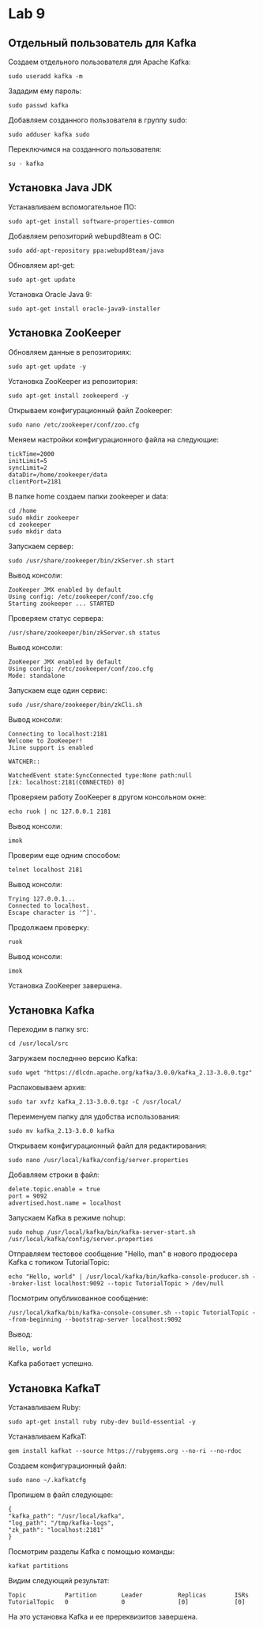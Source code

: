 # Lab 9

## Отдельный пользователь для Kafka

Создаем отдельного пользователя для Apache Kafka:
```
sudo useradd kafka -m
```

Зададим ему пароль:
```
sudo passwd kafka
```

Добавляем созданного пользователя в группу sudo:
```
sudo adduser kafka sudo
```

Переключимся на созданного пользователя:
```
su - kafka
```

## Установка Java JDK

Устанавливаем вспомогательное ПО:
```
sudo apt-get install software-properties-common
```

Добавляем репозиторий webupd8team в ОС:
```
sudo add-apt-repository ppa:webupd8team/java
```

Обновляем apt-get:
```
sudo apt-get update
```

Установка Oracle Java 9:
```
sudo apt-get install oracle-java9-installer
```

## Установка ZooKeeper

Обновляем данные в репозиториях:
```
sudo apt-get update -y
```

Установка ZooKeeper из репозитория:
```
sudo apt-get install zookeeperd -y
```

Открываем конфигурационный файл Zookeeper:
```
sudo nano /etc/zookeeper/conf/zoo.cfg
```

Меняем настройки конфигурационного файла на следующие:
```
tickTime=2000
initLimit=5
syncLimit=2
dataDir=/home/zookeeper/data
clientPort=2181
```

В папке home создаем папки zookeeper и data:
```
cd /home
sudo mkdir zookeeper
cd zookeeper
sudo mkdir data
```

Запускаем сервер:
```
sudo /usr/share/zookeeper/bin/zkServer.sh start
```

Вывод консоли:
```
ZooKeeper JMX enabled by default
Using config: /etc/zookeeper/conf/zoo.cfg
Starting zookeeper ... STARTED
```

Проверяем статус сервера:
```
/usr/share/zookeeper/bin/zkServer.sh status
```

Вывод консоли:
```
ZooKeeper JMX enabled by default
Using config: /etc/zookeeper/conf/zoo.cfg
Mode: standalone
```

Запускаем еще один сервис:
```
sudo /usr/share/zookeeper/bin/zkCli.sh
```

Вывод консоли:
```
Connecting to localhost:2181
Welcome to ZooKeeper!
JLine support is enabled

WATCHER::

WatchedEvent state:SyncConnected type:None path:null
[zk: localhost:2181(CONNECTED) 0]
```

Проверяем работу ZooKeeper в другом консольном окне:
```
echo ruok | nc 127.0.0.1 2181
```

Вывод консоли:
```
imok
```

Проверим еще одним способом:
```
telnet localhost 2181
```

Вывод консоли:
```
Trying 127.0.0.1...
Connected to localhost.
Escape character is '^]'.
```

Продолжаем проверку:
```
ruok
```

Вывод консоли:
```
imok
```

Установка ZooKeeper завершена.

## Установка Kafka

Переходим в папку src:
```
cd /usr/local/src
```

Загружаем последнню версию Kafka:
```
sudo wget "https://dlcdn.apache.org/kafka/3.0.0/kafka_2.13-3.0.0.tgz"
```

Распаковываем архив:
```
sudo tar xvfz kafka_2.13-3.0.0.tgz -C /usr/local/
```

Переименуем папку для удобства использования:
```
sudo mv kafka_2.13-3.0.0 kafka
```

Открываем конфигурационный файл для редактирования:
```
sudo nano /usr/local/kafka/config/server.properties
```

Добавляем строки в файл:
```
delete.topic.enable = true
port = 9092
advertised.host.name = localhost 
```

Запускаем Kafka в режиме nohup:
```
sudo nohup /usr/local/kafka/bin/kafka-server-start.sh /usr/local/kafka/config/server.properties
```

Отправляем тестовое сообщение "Hello, man" в нового продюсера Kafka с топиком TutorialTopic:

```
echo "Hello, world" | /usr/local/kafka/bin/kafka-console-producer.sh --broker-list localhost:9092 --topic TutorialTopic > /dev/null
```

Посмотрим опубликованное сообщение:
```
/usr/local/kafka/bin/kafka-console-consumer.sh --topic TutorialTopic --from-beginning --bootstrap-server localhost:9092
```

Вывод:
```
Hello, world
```

Kafka работает успешно.

## Установка KafkaT

Устанавливаем Ruby:
```
sudo apt-get install ruby ruby-dev build-essential -y
```

Устанавливаем KafkaT:
```
gem install kafkat --source https://rubygems.org --no-ri --no-rdoc
```

Создаем конфигурационный файл:
```
sudo nano ~/.kafkatcfg
```

Пропишем в файл следующее:
```
{
"kafka_path": "/usr/local/kafka",
"log_path": "/tmp/kafka-logs",
"zk_path": "localhost:2181"
}
```

Посмотрим разделы Kafka с помощью команды:
```
kafkat partitions
```

Видим следующий результат:
```
Topic           Partition       Leader          Replicas        ISRs
TutorialTopic   0               0               [0]             [0]
```

На это установка Kafka и ее пререквизитов завершена.